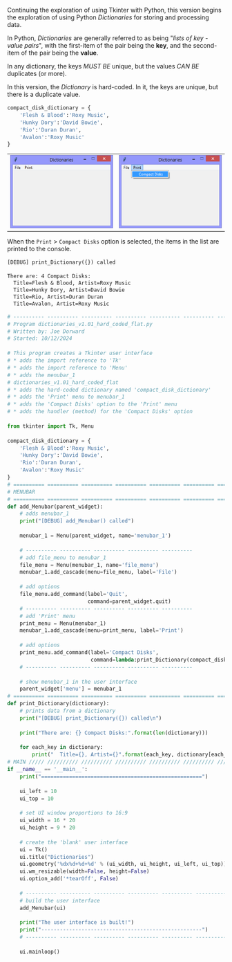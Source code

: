 Continuing the exploration of using Tkinter with Python, this version
begins the exploration of using Python *Dictionaries* for storing and
processing data.

In Python, *Dictionaries* are generally referred to as being 
"*lists of key - value pairs*", with the first-item of the pair being the
**key**, and the second-item of the pair being the **value**.

In any dictionary, the keys *MUST BE* unique, but the values *CAN BE*
duplicates (or more).

In this version, the *Dictionary* is hard-coded. In it, the keys
are unique, but there is a duplicate value.

```Python
compact_disk_dictionary = {
    'Flesh & Blood':'Roxy Music',
    'Hunky Dory':'David Bowie',
    'Rio':'Duran Duran',
    'Avalon':'Roxy Music'
}
```

|||
|-|-|
|![dictionaries_v1.01_hard_coded_flat.py](illustrations/dictionaries_v1.01_hard_coded_flat_first.png)|![dictionaries_v1.01_hard_coded_flat.py](illustrations/dictionaries_v1.01_hard_coded_flat_second.png)|

When the `Print` > `Compact Disks` option is selected, the items in the
list are printed to the console.

```Console
[DEBUG] print_Dictionary({}) called

There are: 4 Compact Disks:
  Title=Flesh & Blood, Artist=Roxy Music
  Title=Hunky Dory, Artist=David Bowie
  Title=Rio, Artist=Duran Duran
  Title=Avalon, Artist=Roxy Music
```

```Python
# ---------- ---------- ---------- ---------- ---------- ---------- ---------- ----------
# Program dictionaries_v1.01_hard_coded_flat.py
# Written by: Joe Dorward
# Started: 10/12/2024

# This program creates a Tkinter user interface
# * adds the import reference to 'Tk'
# * adds the import reference to 'Menu'
# * adds the menubar_1
# dictionaries_v1.01_hard_coded_flat
# * adds the hard-coded dictionary named 'compact_disk_dictionary'
# * adds the 'Print' menu to menubar_1
# * adds the 'Compact Disks' option to the 'Print' menu
# * adds the handler (method) for the 'Compact Disks' option

from tkinter import Tk, Menu

compact_disk_dictionary = {
    'Flesh & Blood':'Roxy Music',
    'Hunky Dory':'David Bowie',
    'Rio':'Duran Duran',
    'Avalon':'Roxy Music'
}
# ========== ========== ========== ========== ========== ========== ========== ==========
# MENUBAR
# ========== ========== ========== ========== ========== ========== ========== ==========
def add_Menubar(parent_widget):
    # adds menubar_1
    print("[DEBUG] add_Menubar() called")

    menubar_1 = Menu(parent_widget, name='menubar_1')

    # ---------- ---------- ---------- ---------- ---------- 
    # add file_menu to menubar_1
    file_menu = Menu(menubar_1, name='file_menu')
    menubar_1.add_cascade(menu=file_menu, label='File')
    
    # add options
    file_menu.add_command(label='Quit',
                          command=parent_widget.quit)
    # ---------- ---------- ---------- ---------- ----------
    # add 'Print' menu
    print_menu = Menu(menubar_1)
    menubar_1.add_cascade(menu=print_menu, label='Print')

    # add options
    print_menu.add_command(label='Compact Disks',
                           command=lambda:print_Dictionary(compact_disk_dictionary))
    # ---------- ---------- ---------- ---------- ----------

    # show menubar_1 in the user interface
    parent_widget['menu'] = menubar_1
# ========== ========== ========== ========== ========== ========== ========== ==========
def print_Dictionary(dictionary):
    # prints data from a dictionary
    print("[DEBUG] print_Dictionary({}) called\n")

    print("There are: {} Compact Disks:".format(len(dictionary)))

    for each_key in dictionary:
        print("  Title={}, Artist={}".format(each_key, dictionary[each_key]))
# MAIN ///// ////////// ////////// ////////// ////////// ////////// ////////// //////////
if __name__ == '__main__':        
    print("====================================================")

    ui_left = 10
    ui_top = 10

    # set UI window proportions to 16:9
    ui_width = 16 * 20
    ui_height = 9 * 20

    # create the 'blank' user interface
    ui = Tk()
    ui.title("Dictionaries")
    ui.geometry('%dx%d+%d+%d' % (ui_width, ui_height, ui_left, ui_top))
    ui.wm_resizable(width=False, height=False)
    ui.option_add('*tearOff', False)

    # ---------- ---------- ---------- ---------- ---------- ---------- ---------- ----------
    # build the user interface
    add_Menubar(ui)

    print("The user interface is built!")
    print("----------------------------------------------------")
    # ---------- ---------- ---------- ---------- ---------- ---------- ---------- ----------

    ui.mainloop()
```

